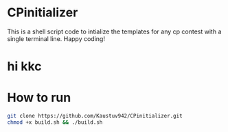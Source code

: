 # CPinitializer
This is a shell script code to intialize the templates for any cp contest with a single terminal line. Happy coding!
# hi kkc


# How to run
```bash
git clone https://github.com/Kaustuv942/CPinitializer.git
chmod +x build.sh && ./build.sh
```

